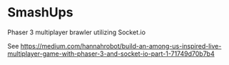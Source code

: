 # SmashUps
Phaser 3 multiplayer brawler utilizing Socket.io

See https://medium.com/hannahrobot/build-an-among-us-inspired-live-multiplayer-game-with-phaser-3-and-socket-io-part-1-71749d70b7b4